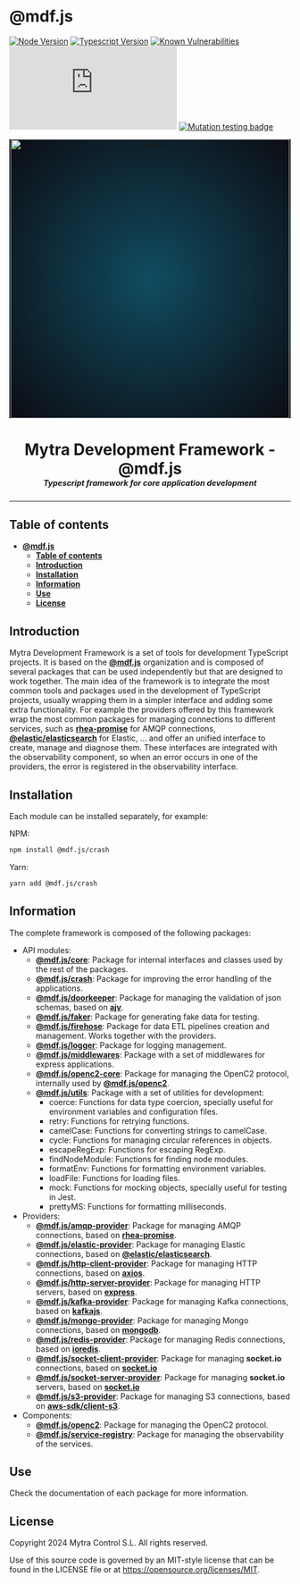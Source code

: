 # **@mdf.js**

[![Node Version](https://img.shields.io/static/v1?style=flat&logo=node.js&logoColor=green&label=node&message=%3E=20&color=blue)](https://nodejs.org/en/)
[![Typescript Version](https://img.shields.io/static/v1?style=flat&logo=typescript&label=Typescript&message=5.0&color=blue)](https://www.typescriptlang.org/)
[![Known Vulnerabilities](https://img.shields.io/static/v1?style=flat&logo=snyk&label=Vulnerabilities&message=0&color=300A98F)](https://snyk.io/package/npm/snyk)
[![Build Status](https://devopmytra.visualstudio.com/MytraManagementSystem/_apis/build/status%2FMytra%20Development%20Framework%20-%20mds.js?branchName=master)](https://devopmytra.visualstudio.com/MytraManagementSystem/_build/latest?definitionId=429&branchName=master)
[![Mutation testing badge](https://img.shields.io/endpoint?style=flat&url=https%3A%2F%2Fbadge-api.stryker-mutator.io%2Fgithub.com%2Fmytracontrol%2Fmdf.js%2Fmaster)](https://dashboard.stryker-mutator.io/reports/github.com/mytracontrol/mdf.js/master)

<!-- markdownlint-disable MD033 MD041 -->
<p align="center">
  <div style="text-align:center;background-image:radial-gradient(circle farthest-corner at 50% 50%, #104c60, #0c0c13);">
    <img src="https://assets.website-files.com/626a3ef32d23835d9b2e4532/6290ab1e2d3e0d922913a6e3_digitalizacion_ENG.svg"alt="netin"width="500">
  </div>
</p>

<h1 style="text-align:center;margin-bottom:0">Mytra Development Framework - @mdf.js </h1>
<h5 style="text-align:center;margin-top:0">Typescript framework for core application development</h5>
<!-- markdownlint-enable MD033 -->

___

## **Table of contents**

- [**@mdf.js**](#mdfjs)
  - [**Table of contents**](#table-of-contents)
  - [**Introduction**](#introduction)
  - [**Installation**](#installation)
  - [**Information**](#information)
  - [**Use**](#use)
  - [**License**](#license)

## **Introduction**

Mytra Development Framework is a set of tools for development TypeScript projects. It is based on the [**@mdf.js**](https://www.npmjs.com/org/mdf.js) organization and is composed of several packages that can be used independently but that are designed to work together. The main idea of the framework is to integrate the most common tools and packages used in the development of TypeScript projects, usually wrapping them in a simpler interface and adding some extra functionality. For example the providers offered by this framework wrap the most common packages for managing connections to different services, such as [**rhea-promise**](https://www.npmjs.com/package/rhea-promise) for AMQP connections, [**@elastic/elasticsearch**](https://www.npmjs.com/package/@elastic/elasticsearch) for Elastic, ... and offer an unified interface to create, manage and diagnose them. These interfaces are integrated with the observability component, so when an error occurs in one of the providers, the error is registered in the observability interface.

## **Installation**

Each module can be installed separately, for example:

NPM:

```bash
npm install @mdf.js/crash
```

Yarn:

```bash
yarn add @mdf.js/crash
```

## **Information**

The complete framework is composed of the following packages:

- API modules:
  - [**@mdf.js/core**](https://www.npmjs.com/package/@mdf.js/core): Package for internal interfaces and classes used by the rest of the packages.
  - [**@mdf.js/crash**](https://www.npmjs.com/package/@mdf.js/crash): Package for improving the error handling of the applications.
  - [**@mdf.js/doorkeeper**](https://www.npmjs.com/package/@mdf.js/doorkeeper): Package for managing the validation of json schemas, based on [**ajv**](https://ajv.js.org).
  - [**@mdf.js/faker**](https://www.npmjs.com/package/@mdf.js/faker): Package for generating fake data for testing.
  - [**@mdf.js/firehose**](https://www.npmjs.com/package/@mdf.js/firehose): Package for data ETL pipelines creation and management. Works together with the providers.
  - [**@mdf.js/logger**](https://www.npmjs.com/package/@mdf.js/logger): Package for logging management.
  - [**@mdf.js/middlewares**](https://www.npmjs.com/package/@mdf.js/middlewares): Package with a set of middlewares for express applications.
  - [**@mdf.js/openc2-core**](https://www.npmjs.com/package/@mdf.js/openc2-core): Package for managing the OpenC2 protocol, internally used by [**@mdf.js/openc2**](https://www.npmjs.com/package/@mdf.js/openc2).
  - [**@mdf.js/utils**](https://www.npmjs.com/package/@mdf.js/utils): Package with a set of utilities for development:
    - coerce: Functions for data type coercion, specially useful for environment variables and configuration files.
    - retry: Functions for retrying functions.
    - camelCase: Functions for converting strings to camelCase.
    - cycle: Functions for managing circular references in objects.
    - escapeRegExp: Functions for escaping RegExp.
    - findNodeModule: Functions for finding node modules.
    - formatEnv: Functions for formatting environment variables.
    - loadFile: Functions for loading files.
    - mock: Functions for mocking objects, specially useful for testing in Jest.
    - prettyMS: Functions for formatting milliseconds.
- Providers:
  - [**@mdf.js/amqp-provider**](https://www.npmjs.com/package/@mdf.js/amqp-provider): Package for managing AMQP connections, based on [**rhea-promise**](https://www.npmjs.com/package/rhea-promise).
  - [**@mdf.js/elastic-provider**](https://www.npmjs.com/package/@mdf.js/elastic-provider): Package for managing Elastic connections, based on [**@elastic/elasticsearch**](https://www.npmjs.com/package/@elastic/elasticsearch).
  - [**@mdf.js/http-client-provider**](https://www.npmjs.com/package/@mdf.js/http-client-provider): Package for managing HTTP connections, based on [**axios**](https://www.npmjs.com/package/axios).
  - [**@mdf.js/http-server-provider**](https://www.npmjs.com/package/@mdf.js/http-server-provider): Package for managing HTTP servers, based on [**express**](https://www.npmjs.com/package/express).
  - [**@mdf.js/kafka-provider**](https://www.npmjs.com/package/@mdf.js/kafka-provider): Package for managing Kafka connections, based on [**kafkajs**](https://www.npmjs.com/package/kafkajs).
  - [**@mdf.js/mongo-provider**](https://www.npmjs.com/package/@mdf.js/mongo-provider): Package for managing Mongo connections, based on [**mongodb**](https://www.npmjs.com/package/mongodb).
  - [**@mdf.js/redis-provider**](https://www.npmjs.com/package/@mdf.js/redis-provider): Package for managing Redis connections, based on [**ioredis**](https://www.npmjs.com/package/ioredis).
  - [**@mdf.js/socket-client-provider**](https://www.npmjs.com/package/@mdf.js/socket-client-provider): Package for managing **socket.io** connections, based on [**socket.io**](https://www.npmjs.com/package/socket.io)
  - [**@mdf.js/socket-server-provider**](https://www.npmjs.com/package/@mdf.js/socket-server-provider): Package for managing **socket.io** servers, based on [**socket.io**](https://www.npmjs.com/package/socket.io)
  - [**@mdf.js/s3-provider**](https://www.npmjs.com/package/@mdf.js/s3-provider): Package for managing S3 connections, based on [**aws-sdk/client-s3**](https://www.npmjs.com/package/@aws-sdk/client-s3).
- Components:
  - [**@mdf.js/openc2**](https://www.npmjs.com/package/@mdf.js/openc2): Package for managing the OpenC2 protocol.
  - [**@mdf.js/service-registry**](https://www.npmjs.com/package/@mdf.js/service-registry): Package for managing the observability of the services.

## **Use**

Check the documentation of each package for more information.

## **License**

Copyright 2024 Mytra Control S.L. All rights reserved.

Use of this source code is governed by an MIT-style license that can be found in the LICENSE file or at https://opensource.org/licenses/MIT.
